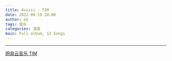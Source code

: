 ```yaml
---
title: Avicii - TIM
date: 2022-09-19 20:00
author: m1
tags: 音乐
categories: 浊音
main: Full album, 12 Songs
---
```


<link rel="stylesheet" href="/css/APlayer.min.css">
<div id="aplayer"></div>
<script src="/js/APlayer.min.js"></script>
<script>
    const ap = new APlayer({
    container: document.getElementById('aplayer'),
    lrcType: 3,
    loop: 'none',
    audio: [
        {
        name: 'Peace Of Mind',
        artist: 'Avicii (Ft. Vargas & Lagola)',
        url: '01 - Peace Of Mind (Ft. Vargas & Lagola).m4a',
        cover: 'Cover.png',
        lrc: '01 - Peace Of Mind (Ft. Vargas & Lagola).lrc',
        },
        {
        name: 'Heaven',
        artist: 'Avicii',
        url: '02 - Heaven.m4a',
        cover: 'Cover.png',
        lrc: '02 - Heaven.lrc',
        },
        {
        name: 'SOS',
        artist: 'Avicii (Ft. Aloe Blacc)',
        url: '03 - SOS (Ft. Aloe Blacc).m4a',
        cover: 'Cover.png',
        lrc: '03 - SOS (Ft. Aloe Blacc).lrc',
        },
        {
        name: 'Tough Love',
        artist: 'Avicii (Ft. Vargas & Lagola)',
        url: '04 - Tough Love (Ft. Vargas & Lagola).m4a',
        cover: 'Cover.png',
        lrc: '04 - Tough Love (Ft. Vargas & Lagola).lrc',
        },
        {
        name: 'Bad Reputation',
        artist: 'Avicii (Ft. Joe Jania)',
        url: '05 - Bad Reputation (Ft. Joe Jania).m4a',
        cover: 'Cover.png',
        lrc: '05 - Bad Reputation (Ft. Joe Jania).lrc',
        },
        {
        name: 'Ain\'t A Thing',
        artist: 'Avicii (Ft. Bonn)',
        url: '06 - Ain\'t A Thing (Ft. Bonn).m4a',
        cover: 'Cover.png',
        lrc: '06 - Ain\'t A Thing (Ft. Bonn).lrc',
        },
         {
        name: 'Hold The Line',
        artist: 'Avicii (Ft. A R I Z O N A)',
        url: '07 - Hold The Line (Ft. A R I Z O N A).m4a',
        cover: 'Cover.png',
        lrc: '07 - Hold The Line (Ft. A R I Z O N A).lrc',
        },
        {
        name: 'Freak',
        artist: 'Avicii (Ft. Bonn)',
        url: '08 - Freak (Ft. Bonn).m4a',
        cover: 'Cover.png',
        lrc: '08 - Freak (Ft. Bonn).lrc',
        },
        {
        name: 'Excuse Me Mr Sir',
        artist: 'Avicii (Ft. Vargas & Lagola)',
        url: '09 - Excuse Me Mr Sir (Ft. Vargas & Lagola).m4a',
        cover: 'Cover.png',
        lrc: '09 - Excuse Me Mr Sir (Ft. Vargas & Lagola).lrc',
        },
        {
        name: 'Heart Upon My Sleeve',
        artist: 'Avicii (Ft. Imagine Dragons)',
        url: '10 - Heart Upon My Sleeve (Ft. Imagine Dragons).m4a',
        cover: 'Cover.png',
        lrc: '10 - Heart Upon My Sleeve (Ft. Imagine Dragons).lrc',
        },
        {
        name: 'Never Leave Me',
        artist: 'Avicii (Ft. Joe Janiak)',
        url: '11 - Never Leave Me (Ft. Joe Janiak).m4a',
        cover: 'Cover.png',
        lrc: '11 - Never Leave Me (Ft. Joe Janiak).lrc',
        },
        {
        name: 'Fades Away',
        artist: 'Avicii (Ft. Noonie Bao)',
        url: '12 - Fades Away (Ft. Noonie Bao).m4a',
        cover: 'Cover.png',
        lrc: '12 - Fades Away (Ft. Noonie Bao).lrc',
        }
    ]
});
</script>

---

[网易云音乐 TIM](https://music.163.com/#/album/79638731)